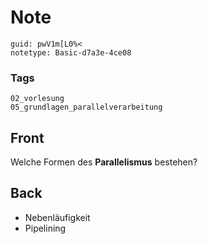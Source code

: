# Note
```
guid: pwV1m[L0%<
notetype: Basic-d7a3e-4ce08
```

### Tags
```
02_vorlesung
05_grundlagen_parallelverarbeitung
```

## Front
<p>Welche Formen des <b>Parallelismus</b> bestehen?

## Back
<ul>
  <li>Nebenläufigkeit
  <li>Pipelining
</ul>
